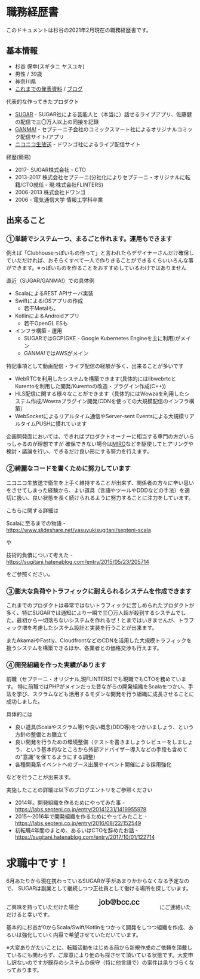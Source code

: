# 職務経歴書

このドキュメントは杉谷の2021年2月現在の職務経歴書です。



## 基本情報

- 杉谷 保幸(スギタニ ヤスユキ) 
- 男性 / 39歳
- 神奈川県
- [これまでの発表資料](https://www.slideshare.net/yasuyukisugitani/presentations) / [ブログ](https://sugitani.hatenablog.com/)



代表的な作ってきたプロダクト

- [SUGAR](https://apps.apple.com/jp/app/id1395793196)  - SUGAR社による芸能人と（本当に）話せるライブアプリ、佐藤健の配信で三〇万人以上の同接を記録
- [GANMA!](https://ganma.jp/) - セプテーニ子会社のコミックスマート社によるオリジナルコミック配信サイト/アプリ
- [ニコニコ生放送](https://live.nicovideo.jp/) - ドワンゴ社によるライブ配信サイト



経歴(簡易)

- 2017- SUGAR株式会社 - CTO
- 2013-2017 株式会社セプテーニ(分社化によりセプテーニ・オリジナルに転籍/CTO就任 - 現:株式会社FLINTERS)
- 2006-2013 株式会社ドワンゴ
- 2006 - 電気通信大学 情報工学科卒業



## 出来ること



### ①単騎でシステム一つ、まるごと作れます。運用もできます

例えば「Clubhouseっぽいもの作って」と言われたらデザイナーさんだけ確保していただければ、おそらくすべて一人で作りきることができるくらいいろんな事ができます。※っぽいものを作ることをおすすめしているわけではありません



直近（SUGAR/GANMA!）での具体例

- ScalaによるREST APIサーバ実装
- SwiftによるiOSアプリの作成
  - 若干Metalも。
- KotlinによるAndroidアプリ
  - 若干OpenGL ESも
- インフラ構築・運用
  - SUGARではGCP(GKE -  Google Kubernetes Engineを主に利用)がメイン
  - GANMA!ではAWSがメイン



特記事項として動画配信・ライブ配信の経験が多く、出来ることが多いです

- WebRTCを利用したシステムを構築できます(具体的にはlibwebrtcとKurentoを利用した開発/Kurentoの改造・プラグイン作成(C++))
- HLS配信に関する様々なことができます（具体的にはWowzaを利用したシステム作成/Wowzaプラグイン開発/CDNを使っての大規模配信のインフラ構築）
- WebSocketによるリアルタイム通信やServer-sent Eventsによる大規模リアルタイムPUSHに慣れています



企画開発面においては、できればプロダクトオーナーに相当する専門の方がいらっしゃるのが理想ですが
確保できない場合は[MIRO](https://miro.com/)などを駆使してヒアリングや検討・議論を行い、できるだけ良い形にする努力を行えます。



### ②綺麗なコードを書くために努力しています

ニコニコ生放送で衛生を上手く維持することが出来ず、関係者の方々に辛い思いをさせてしまった経験から、よい道具（言語やツールやDDDなどの手法）を適切に扱い、良い状態を長く続けられるように努力することに注力をしています。



こちらに関する詳細は

Scalaに至るまでの物語 - https://www.slideshare.net/yasuyukisugitani/septeni-scala

や

技術的負債について考えた - https://sugitani.hatenablog.com/entry/2015/05/23/205714

をご参照ください。



### ③膨大な負荷やトラフィックに耐えられるシステムを作成できます

これまでのプロダクトは尋常ではないトラフィックに苦しめられたプロダクトが多く、特にSUGARでは通知により一瞬で三〇万人超が殺到するシステムでした。最初から一切落ちないシステムを作れるぜ！とまではいきませんが、トラフィック増を考慮したシステム設計と実装を行うことが出来ます。



またAkamaiやFastly、CloudfrontなどのCDNを活用した大規模トラフィックを扱うシステムを構築できるほか、各業者との価格交渉も行えます。



### ④開発組織を作った実績があります

前職（セプテーニ・オリジナル,現FLINTERS)でも現職でもCTOを務めています。 特に前職ではPHPがメインだった昔ながらの開発組織をScalaをつかい、手法を学び、スクラムなども活用するモダンな開発を行う組織に成長させることに成功しました。



具体的には

- 良い道具(Scalaやスクラム等)や良い概念(DDD等)をつかいましょう、という方針の整備とお膳立て
- 良い開発を行うための環境整備（テストを書きましょうレビューをしましょう、という基本的なところから外部アドバイザー導入などの手段も含めての"意識"を保てるようにする調整）
- 各種開発系イベントへのブース出展やイベント開催による採用強化

などを行うことが出来ます。



実施したことの詳細は以下のブログエントリをご参照ください

- 2014年。開発組織を作るためにやってみた事 -  https://labs.septeni.co.jp/entry/20141231/1419955978
- 2015〜2016年で開発組織を作るためにやってみたこと - https://labs.septeni.co.jp/entry/2016/08/22/152549 
- 初転職4年間のまとめ、あるいはCTOを辞めたお話 - https://sugitani.hatenablog.com/entry/2017/10/01/122714






# 求職中です！

6月あたりから現在携わっているSUGARが手があまりかからなくなる予定なので、
SUGARは副業として継続しつつ正社員として働ける場所を探しています。

ご興味を持っていただけた場合 ![oshigoto](oshigoto.png) にご連絡いただけると幸いです。

基本的に杉谷が0からScala/Swift/Kotlinをつかって開発をしつつ組織を作成、あるいは強化していく内容で希望させていただいています。

※大変ありがたいことに、転職活動をはじめる前から新規作成のご依頼を頂戴しているにも関わらず、ご厚意により他のも探させて頂いている状態です。大変申し訳ないのですが既存のシステムの保守（特に他言語で）の案件は承りづらくなっております。



